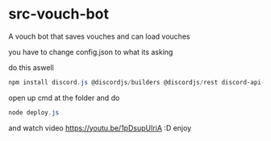 # src-vouch-bot
A vouch bot that saves vouches and can load vouches

you have to change config.json to what its asking

do this aswell
```powershell
npm install discord.js @discordjs/builders @discordjs/rest discord-api-types boxen
```

open up cmd at the folder and do
```powershell
node deploy.js
```

and watch video 
https://youtu.be/1pDsupUIriA
:D enjoy
